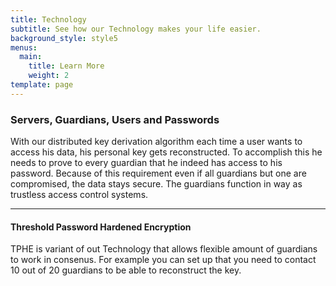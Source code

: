 ```yaml
---
title: Technology
subtitle: See how our Technology makes your life easier.
background_style: style5
menus:
  main:
    title: Learn More
    weight: 2
template: page
---
```


### Servers, Guardians, Users and Passwords

With our distributed key derivation algorithm each time a user wants to access his data, his personal key gets reconstructed. To accomplish this he needs to prove to every guardian that he indeed has access to his password. Because of this requirement even if all guardians but one are compromised, the data stays secure. The guardians function in way as trustless access control systems.

***

#### Threshold Password Hardened Encryption

TPHE is variant of out Technology that allows flexible amount of guardians to work in consenus. For example you can set up that you need to contact 10 out of 20 guardians to be able to reconstruct the key.